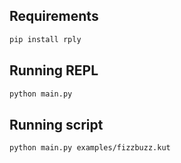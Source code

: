 ## Requirements

```bash
pip install rply
```

## Running REPL

```bash
python main.py
```

## Running script

```bash
python main.py examples/fizzbuzz.kut
```
